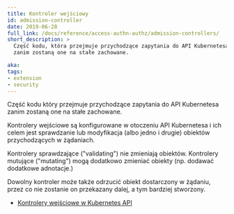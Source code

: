 ```yaml
---
title: Kontroler wejściowy
id: admission-controller
date: 2019-06-28
full_link: /docs/reference/access-authn-authz/admission-controllers/
short_description: >
  Część kodu, która przejmuje przychodzące zapytania do API Kubernetesa
  zanim zostaną one na stałe zachowane.

aka:
tags:
- extension
- security
---
```

Część kodu który przejmuje przychodzące zapytania do API Kubernetesa
zanim zostaną one na stałe zachowane.

<!--more-->

Kontrolery wejściowe są konfigurowane w otoczeniu API Kubernetesa i ich celem jest sprawdzanie lub modyfikacja (albo jedno i drugie) obiektów przychodzących w żądaniach.

Kontrolery sprawdzające ("validating") nie zmieniają obiektów.
Kontrolery mutujące ("mutating") mogą dodatkowo zmieniać obiekty (np. dodawać dodatkowe adnotacje.)

Dowolny kontroler może także odrzucić obiekt dostarczony w żądaniu, przez co nie zostanie on przekazany dalej, a tym bardziej stworzony.

* [Kontrolery wejściowe w Kubernetes API](/docs/reference/access-authn-authz/admission-controllers/)
